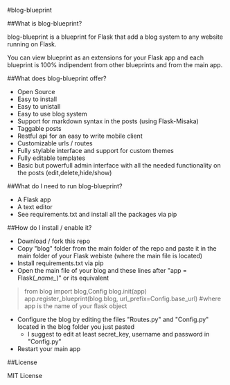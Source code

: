 #blog-blueprint

##What is blog-blueprint?

blog-blueprint is a blueprint for Flask that add a blog system to any website running on Flask.

You can view blueprint as an extensions for your Flask app and each blueprint is 100% indipendent from other blueprints and from the main app. 

##What does blog-blueprint offer?

* Open Source
* Easy to install
* Easy to unistall
* Easy to use blog system
* Support for markdown syntax in the posts (using Flask-Misaka)
* Taggable posts
* Restful api for an easy to write mobile client
* Customizable urls / routes
* Fully stylable interface and support for custom themes
* Fully editable templates 
* Basic but powerfull admin interface with all the needed functionality on the posts (edit,delete,hide/show)

##What do I need to run blog-blueprint?

* A Flask app
* A text editor
* See requirements.txt and install all the packages via pip


##How do I install / enable it?

* Download / fork this repo
* Copy "blog" folder from the main folder of the repo and paste it in the main folder of your Flask webiste (where the main file is located)
* Install requirements.txt via pip
* Open the main file of your blog and these lines after "app = Flask(\__name\__)" or its equivalent

>from blog import blog,Config
    blog.init(app)
    app.register_blueprint(blog.blog, url_prefix=Config.base_url)
    \#where app is the name of your flask object

* Configure the blog by editing the files "Routes.py" and "Config.py" located in the blog folder you just pasted
    * I suggest to edit at least secret_key, username and password in "Config.py"
* Restart your main app


##License

MIT License